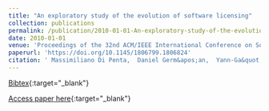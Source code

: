 ```yaml
---
title: "An exploratory study of the evolution of software licensing"
collection: publications
permalink: /publication/2010-01-01-An-exploratory-study-of-the-evolution-of-software-licensing
date: 2010-01-01
venue: 'Proceedings of the 32nd ACM/IEEE International Conference on Software Engineering - Volume 1, ICSE 2010, Cape Town, South Africa, 1-8 May 2010'
paperurl: 'https://doi.org/10.1145/1806799.1806824'
citation: ' Massimiliano Di Penta,  Daniel Germ&apos;an,  Yann-Ga&quot;el Gu&apos;eh&apos;eneuc,  Giuliano Antoniol, &quot;An exploratory study of the evolution of software licensing.&quot; Proceedings of the 32nd ACM/IEEE International Conference on Software Engineering - Volume 1, ICSE 2010, Cape Town, South Africa, 1-8 May 2010, 2010.'
---
```

[Bibtex](https://dblp.org/rec/bib/conf/icse/PentaGGA10){:target="_blank"}

[Access paper here](https://doi.org/10.1145/1806799.1806824){:target="_blank"}
